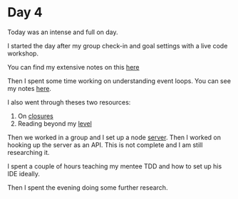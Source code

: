 # Day 4

Today was an intense and full on day.

I started the day after my group check-in and goal settings with a live code workshop.

You can find my extensive notes on this [here](./live_code.md)

Then I spent some time working on understanding event loops. You can see my notes [here](./event_loops.md).

I also went through theses two resources:

1. On [closures](https://hackmd.io/cIFsMAqISHqVHN_-p9hY0Q)
2. Reading beyond my [level](https://hackmd.io/F-pmnp3hRhePddmf3mnKGw)

Then we worked in a group and I set up a node [server](./setting_up_node_server.md). Then I worked on hooking up the server as an API. This is not complete and I am still researching it.

I spent a couple of hours teaching my mentee TDD and how to set up his IDE ideally.

Then I spent the evening doing some further research.